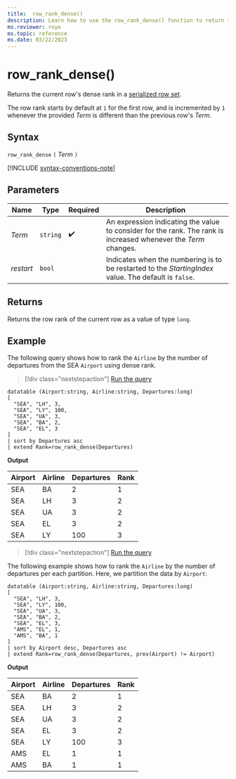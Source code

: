 ```yaml
---
title:  row_rank_dense()
description: Learn how to use the row_rank_dense() function to return the current row's dense rank in a serialized row set.
ms.reviewer: royo
ms.topic: reference
ms.date: 03/22/2023
---
```

# row_rank_dense()

Returns the current row's dense rank in a [serialized row set](window-functions.md#serialized-row-set).

The row rank starts by default at `1` for the first row, and is incremented by `1` whenever the provided *Term* is different than the previous row's *Term*.

## Syntax

`row_rank_dense` `(` *Term* `)`

[!INCLUDE [syntax-conventions-note](../includes/syntax-conventions-note.md)]

## Parameters

|Name|Type|Required|Description|
|--|--|--|--|
|*Term*| `string` | :heavy_check_mark:|An expression indicating the value to consider for the rank. The rank is increased whenever the *Term* changes.|
| *restart*| `bool` | | Indicates when the numbering is to be restarted to the *StartingIndex* value. The default is `false`.|
  
## Returns

Returns the row rank of the current row as a value of type `long`.

## Example

The following query shows how to rank the `Airline` by the number of departures from the SEA `Airport` using dense rank.

> [!div class="nextstepaction"]
> <a href="https://dataexplorer.azure.com/clusters/help/databases/Samples?query=H4sIAAAAAAAAA0tJLAHCpJxUBQ3HzKKC/KISq+KSosy8dB0FID8nMy8VzndJLUgsKiktSi22ysnPS9fk5Yrm5VJQUAp2dVTSUVDy8QCSxjooQpFA0tDAAEUw1BFDnROINEIRcvUBqeLliuXlqlEoBjpLIakSyQUKicXJIJnUipLUvBSFoMS8bNui/PL4IiAjPiU1rzhVA6FYEwC7n6cO5QAAAA==" target="_blank">Run the query</a>

```kusto
datatable (Airport:string, Airline:string, Departures:long)
[
  "SEA", "LH", 3,
  "SEA", "LY", 100,
  "SEA", "UA", 3,
  "SEA", "BA", 2,
  "SEA", "EL", 3
]
| sort by Departures asc
| extend Rank=row_rank_dense(Departures)
```

**Output**

Airport  | Airline  | Departures  | Rank
---------|----------|-------------|------
SEA      | BA       | 2           | 1
SEA      | LH       | 3           | 2
SEA      | UA       | 3           | 2
SEA      | EL       | 3           | 2
SEA      | LY       | 100         | 3

> [!div class="nextstepaction"]
> <a href="https://dataexplorer.azure.com/clusters/help/databases/Samples?query=H4sIAAAAAAAAA2WQTQuCQBCG7wv+h8mTggetm+DBSOhgl6RDRIi6g0iyyuz2Bf341khtiYGXmYd3hpnhhdJRtghO3FDfkQqlokbUHui6bQRO9Qb7gtSVUIZtJ2rXYieLAdhZEtse2OlW68oz0FFr4PsGPMR/vvWgSwMl6eyKd9mEAgN9GgOLnS32AqmXh/IJ3zuAo6x+t4ZCVoMPHwoFh30hLhF195x0knMUEp3Z7EFPeBt/4sIiGue6b3gIxbszAQAA" target="_blank">Run the query</a>

The following example shows how to rank the `Airline` by the number of departures per each partition. Here, we partition the data by `Airport`: 

```kusto
datatable (Airport:string, Airline:string, Departures:long)
[
  "SEA", "LH", 3,
  "SEA", "LY", 100,
  "SEA", "UA", 3,
  "SEA", "BA", 2,
  "SEA", "EL", 3,
  "AMS", "EL", 1,
  "AMS", "BA", 1
]
| sort by Airport desc, Departures asc
| extend Rank=row_rank_dense(Departures, prev(Airport) != Airport)
```

**Output**

Airport  | Airline  | Departures  | Rank
---------|----------|-------------|------
SEA      | BA       | 2           | 1
SEA      | LH       | 3           | 2
SEA      | UA       | 3           | 2
SEA      | EL       | 3           | 2
SEA      | LY       | 100         | 3
AMS      | EL       | 1           | 1
AMS      | BA       | 1           | 1
